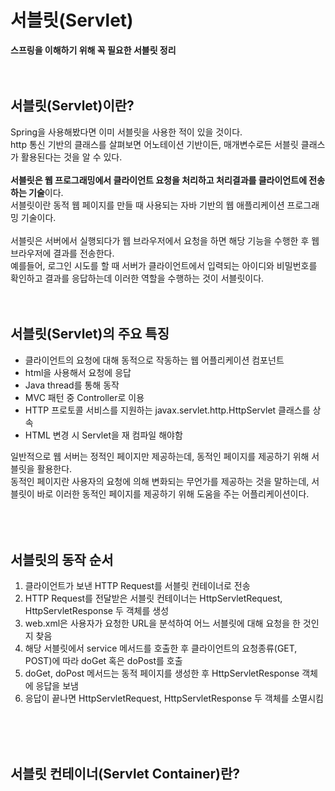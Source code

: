 # 서블릿(Servlet)
**스프링을 이해하기 위해 꼭 필요한 서블릿 정리**
<br />
<br />
<br />

## 서블릿(Servlet)이란?
Spring을 사용해봤다면 이미 서블릿을 사용한 적이 있을 것이다.  
http 통신 기반의 클래스를 살펴보면 어노테이션 기반이든, 매개변수로든 서블릿 클래스가 활용된다는 것을  알 수 있다.  
<br>
**서블릿은 웹 프로그래밍에서 클라이언트 요청을 처리하고 처리결과를 클라이언트에 전송하는 기술**이다.  
서블릿이란 동적 웹 페이지를 만들 때 사용되는 자바 기반의 웹 애플리케이션 프로그래밍 기술이다.   
<br>
서블릿은 서버에서 실행되다가 웹 브라우저에서 요청을 하면 해당 기능을 수행한 후 웹 브라우저에 결과를 전송한다.  
예를들어, 로그인 시도를 할 때 서버가 클라이언트에서 입력되는 아이디와 비밀번호를 확인하고 결과를 응답하는데 이러한 역할을 수행하는 것이 서블릿이다.
<br/>
<br/>
<br/>
## 서블릿(Servlet)의 주요 특징
- 클라이언트의 요청에 대해 동적으로 작동하는 웹 어플리케이션 컴포넌트
- html을 사용해서 요청에 응답
- Java thread를 통해 동작
- MVC 패턴 중 Controller로 이용
- HTTP 프로토콜 서비스를 지원하는 javax.servlet.http.HttpServlet 클래스를 상속
- HTML 변경 시 Servlet을 재 컴파일 해야함

일반적으로 웹 서버는 정적인 페이지만 제공하는데, 동적인 페이지를 제공하기 위해 서블릿을 활용한다.  
동적인 페이지란 사용자의 요청에 의해 변화되는 무언가를 제공하는 것을 말하는데, 서블릿이 바로 이러한 동적인 페이지를 제공하기 위해 도움을 주는 어플리케이션이다.  
<br/>
<br/>
<br/>
## 서블릿의 동작 순서
1. 클라이언트가 보낸 HTTP Request를 서블릿 컨테이너로 전송
2. HTTP Request를 전달받은 서블릿 컨테이너는 HttpServletRequest, HttpServletResponse 두 객체를 생성
3. web.xml은 사용자가 요청한 URL을 분석하여 어느 서블릿에 대해 요청을 한 것인지 찾음
4. 해당 서블릿에서 service 메서드를 호출한 후 클라이언트의 요청종류(GET, POST)에 따라 doGet 혹은 doPost를 호출
5. doGet, doPost 메서드는 동적 페이지를 생성한 후 HttpServletResponse 객체에 응답을 보냄
6. 응답이 끝나면 HttpServletRequest, HttpServletResponse 두 객체를 소멸시킴

  <br/>
  <br/>
  <br/>

## 서블릿 컨테이너(Servlet Container)란?
